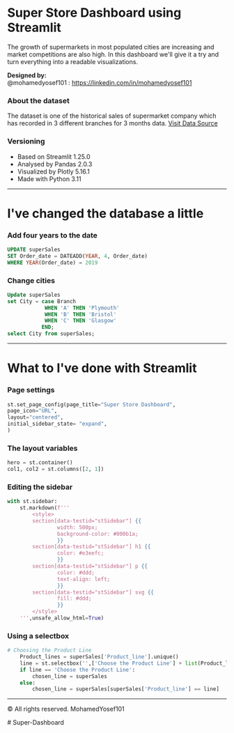 # Super Store Dashboard using Streamlit
The growth of supermarkets in most populated cities are increasing and market competitions are also high. In this dashboard we'll give it a try and turn everything into a readable visualizations.

**Designed by:**
 <br>@mohamedyosef101 : https://linkedin.com/in/mohamedyosef101

### About the dataset
The dataset is one of the historical sales of supermarket company which has recorded in 3 different branches for 3 months data.
[Visit Data Source](https://www.kaggle.com/datasets/aungpyaeap/supermarket-sales)


### Versioning
- Based on Streamlit 1.25.0
- Analysed by Pandas 2.0.3
- Visualized by Plotly 5.16.1
- Made with Python 3.11

<hr>

# I've changed the database a little

### **Add four years to the date**

```sql
UPDATE superSales
SET Order_date = DATEADD(YEAR, 4, Order_date)
WHERE YEAR(Order_date) = 2019
```

### **Change cities**

```sql
Update superSales
set City = case Branch
			WHEN 'A' THEN 'Plymouth'
            WHEN 'B' THEN 'Bristol'
            WHEN 'C' THEN 'Glasgow'
           END;
select City from superSales;
```

<hr>

# What to I've done with Streamlit
### Page settings

```python
st.set_page_config(page_title="Super Store Dashboard", 
page_icon="URL",
layout="centered",
initial_sidebar_state= "expand",
)
```

### The layout variables

```python
hero = st.container()
col1, col2 = st.columns([2, 1])
```

### Editing the sidebar

```python
with st.sidebar:
    st.markdown(f'''
        <style>
        section[data-testid="stSidebar"] {{
                width: 500px;
                background-color: #000b1a;
                }}
        section[data-testid="stSidebar"] h1 {{
                color: #e3eefc;
                }}
        section[data-testid="stSidebar"] p {{
                color: #ddd;
                text-align: left;
                }}
        section[data-testid="stSidebar"] svg {{
                fill: #ddd;
                }}
        </style>
    ''',unsafe_allow_html=True)
```

### Using a selectbox

```python
# Choosing the Product Line
    Product_lines = superSales['Product_line'].unique()
    line = st.selectbox('',['Choose the Product Line'] + list(Product_lines))
    if line == 'Choose the Product Line':
        chosen_line = superSales
    else:
        chosen_line = superSales[superSales['Product_line'] == line]
```
<div></div>

<hr>

<p>&copy; All rights reserved. MohamedYosef101</p>#   S u p e r - D a s h b o a r d  
 